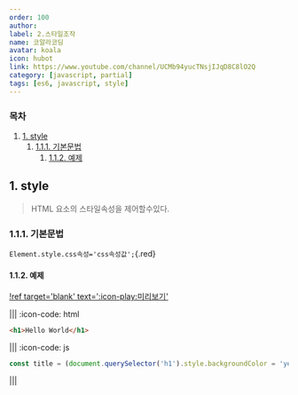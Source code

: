 ```yaml
---
order: 100
author:
label: 2.스타일조작
name: 코알라코딩
avatar: koala
icon: hubot
link: https://www.youtube.com/channel/UCMb94yucTNsjIJqD8C8lO2Q
category: [javascript, partial]
tags: [es6, javascript, style]
---
```


### 목차 <!-- omit in toc -->

1. [1. style](#1-style)
   1. [1.1.1. 기본문법](#111-기본문법)
      1. [1.1.2. 예제](#112-예제)

## 1. style

> HTML 요소의 스타일속성을 제어할수있다.

### 1.1.1. 기본문법

`Element.style.css속성='css속성값';`{.red}

#### 1.1.2. 예제

[!ref target='blank' text=':icon-play:미리보기'](https://qwerewqwerew.github.io/source/js/partial/attribute/3.html)

||| :icon-code: html

```html
<h1>Hello World</h1>
```

||| :icon-code: js

```js
const title = (document.querySelector('h1').style.backgroundColor = 'yellow');
```

|||

